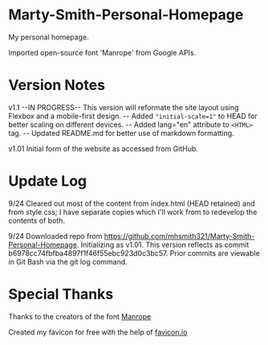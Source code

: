 # Marty-Smith-Personal-Homepage
My personal homepage.

Imported open-source font 'Manrope' from Google APIs.

# Version Notes

v1.1 --IN PROGRESS--  This version will reformate the site layout using Flexbox and a mobile-first design.
  -- Added `"initial-scale=1"` to HEAD for better scaling on different devices.
  -- Added lang="en" attribute to `<HTML>` tag.
  -- Updated README.md for better use of markdown formatting.

v1.01 Initial form of the website as accessed from GitHub.

# Update Log

9/24 Cleared out most of the content from index.html (HEAD retained) and from style.css; I have separate copies
     which I'll work from to redevelop the contents of both.

9/24 Downloaded repo from https://github.com/mhsmith321/Marty-Smith-Personal-Homepage.  Initializing as v1.01.
     This version reflects as commit b6978cc74fbfba4897f1f46f55ebc923d0c3bc57.  Prior commits are viewable in
     Git Bash via the git log command.

# Special Thanks

Thanks to the creators of the font [Manrope](https://github.com/sharanda/manrope)

Created my favicon for free with the help of [favicon.io](https://favicon.io/)
